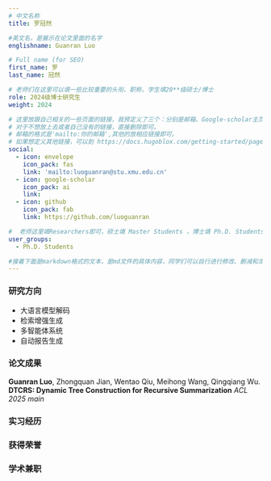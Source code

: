 ```yaml
---
# 中文名称
title: 罗冠然

#英文名，是展示在论文里面的名字
englishname: Guanran Luo

# Full name (for SEO)
first_name: 罗
last_name: 冠然

# 老师们在这里可以填一些比较重要的头衔、职称，学生填20**级硕士/博士
role: 2024级博士研究生
weight: 2024

# 这里放跟自己相关的一些页面的链接，我预定义了三个：分别是邮箱、Google-scholar主页和github主页
# 对于不想放上去或者自己没有的链接，直接删除即可。
# 邮箱的格式是'mailto:你的邮箱',其他的放相应链接即可。
# 如果想定义其他链接，可以到 https://docs.hugoblox.com/getting-started/page-builder/#icons 上去找图标，或者直接放在下面的详细介绍上
social:
  - icon: envelope
    icon_pack: fas
    link: 'mailto:luoguanran@stu.xmu.edu.cn'
  - icon: google-scholar
    icon_pack: ai
    link: 
  - icon: github
    icon_pack: fab
    link: https://github.com/luoguanran

#  老师这里填Researchers即可，硕士填 Master Students ，博士填 Ph.D. Students
user_groups:
  - Ph.D. Students

#接着下面是markdown格式的文本，是md文件的具体内容，同学们可以自行进行修改、删减和添加
---
```

<!-- 以下内容一定要遵循markdown语法 -->
<!-- ###代表的是以三级标题的形式展示后面的文本，* 代表以列表的形式展示后面的文本-->

<!-- 这里可以先放一段简要自我介绍或者是自己想要放上去的一些链接 ，不想放的话也可以删了-->

### 研究方向
* 大语言模型解码
* 检索增强生成
* 多智能体系统
* 自动报告生成

### 论文成果
**Guanran Luo**, Zhongquan Jian, Wentao Qiu, Meihong Wang, Qingqiang Wu. **DTCRS: Dynamic Tree Construction for 
Recursive Summarization**  _ACL 2025 main_

### 实习经历


### 获得荣誉


### 学术兼职

